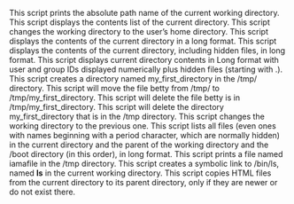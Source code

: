 This script prints the absolute path name of the current working directory.
This script displays the contents list of the current directory.
This script changes the working directory to the user’s home directory.
This script displays the contents of the current directory in a long format.
This script displays the contents of the current directory, including hidden files, in long format.
This script displays current directory contents in Long format with user and group IDs displayed numerically plus hidden files (starting with .).
This script creates a directory named my_first_directory in the /tmp/ directory.
This script will move the file betty from /tmp/ to /tmp/my_first_directory.
This script will delete the file betty is in /tmp/my_first_directory.
This script will delete the directory my_first_directory that is in the /tmp directory.
This script changes the working directory to the previous one.
This script lists all files (even ones with names beginning with a period character, which are normally hidden) in the current directory and the parent of the working directory and the /boot directory (in this order), in long format.
This script prints a file named iamafile in the /tmp directory.
This script creates a symbolic link to /bin/ls, named __ls__ in the current working directory.
This script copies HTML files from the current directory to its parent directory, only if they are newer or do not exist there. 

